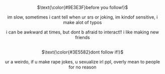 ## 
<p align="center">
$\text{\color{#9E3E3F}before you follow!}$

<p align="center">
  im slow, sometimes i cant tell when ur srs or joking, im kindof sensitive, i make alot of typos
<p align="center"> i can be awkward at times, but dont b afraid to interact!! i like making new friends

##
<p align="center">
$\text{\color{#3E5582}dont follow if!}$

<p align="center">
  ur a weirdo, if u make rape jokes, u sexualize irl ppl, overly mean to people for no reason
